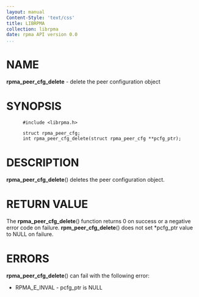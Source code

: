 ```yaml
---
layout: manual
Content-Style: 'text/css'
title: LIBRPMA
collection: librpma
date: rpma API version 0.0
...
```


[comment]: <> (SPDX-License-Identifier: BSD-3-Clause)
[comment]: <> (Copyright 2020, Intel Corporation)

NAME
====

**rpma\_peer\_cfg\_delete** - delete the peer configuration object

SYNOPSIS
========

          #include <librpma.h>

          struct rpma_peer_cfg;
          int rpma_peer_cfg_delete(struct rpma_peer_cfg **pcfg_ptr);

DESCRIPTION
===========

**rpma\_peer\_cfg\_delete**() deletes the peer configuration object.

RETURN VALUE
============

The **rpma\_peer\_cfg\_delete**() function returns 0 on success or a
negative error code on failure. **rpm\_peer\_cfg\_delete**() does not
set \*pcfg\_ptr value to NULL on failure.

ERRORS
======

**rpma\_peer\_cfg\_delete**() can fail with the following error:

-   RPMA\_E\_INVAL - pcfg\_ptr is NULL
